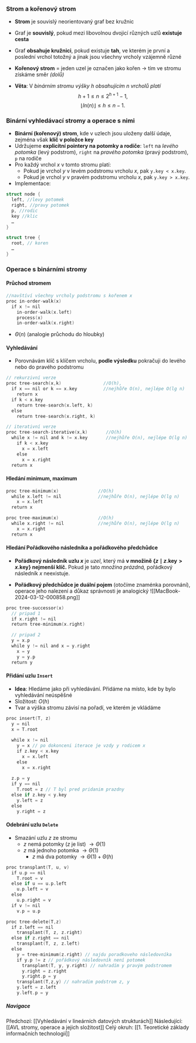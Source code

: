 ### Strom a kořenový strom
- **Strom** je souvislý neorientovaný graf bez kružnic
- Graf je **souvislý**, pokud mezi libovolnou dvojicí různých uzlů **existuje cesta**
- Graf **obsahuje kružnici**, pokud existuje **tah**, ve kterém je první a poslední vrchol totožný a jinak jsou všechny vrcholy vzájemně různé

- **Kořenový strom** = jeden uzel je označen jako kořen $\rightarrow$ tím ve stromu získáme směr *(dolů)*
- **Věta**: V *binárním stromu výšky $h$ obsahujícím $n$ vrcholů platí* 
$$h+1\leq n \leq 2^{h+1}-1,$$
$$
\lfloor ln(n) \rfloor \leq h \leq n-1.
$$
### Binární vyhledávací stromy a operace s nimi
- **Binární (kořenový) strom**, kde v uzlech jsou uloženy další údaje, zejména však **klíč v položce key**
- Udržujeme **explicitní pointery na potomky a rodiče**: `left` na *levého potomka* (levý podstrom), `right` na *pravého potomka* (pravý podstrom), `p` na rodiče
- Pro každý vrchol $x$ v tomto stromu platí: 
	- Pokud je vrchol $y$ v levém podstromu vrcholu $x$, pak `y.key < x.key`. 
	- Pokud je vrchol $y$ v pravém podstromu vrcholu $x$, pak `y.key > x.key`.
- Implementace:
```C
struct node {
  left, //levy potomek
  right, //pravy potomek
  p, //rodic
  key //klic
  …
}
```
```C
struct tree {
  root, // koren
  …
}
```

### Operace s binárními stromy
#### Průchod stromem
```C
//navštíví všechny vrcholy podstromu s kořenem x
proc in-order-walk(x) 
  if x != nil
    in-order-walk(x.left)
    process(x)
    in-order-walk(x.right)
```
- $\Theta (n)$ (analogie průchodu do hloubky)

#### Vyhledávání
- Porovnávám klíč s klíčem vrcholu, **podle výsledku** pokračuji do levého nebo do pravého podstromu
```C
// rekurzivní verze
proc tree-search(x,k)                //O(h),
  if x == nil or k == x.key          //nejhůře O(n), nejlépe O(lg n)
    return x
  if k < x.key
    return tree-search(x.left, k)
  else
    return tree-search(x.right, k)
```
```C
// iterativní verze
proc tree-search-iterative(x,k)       //O(h)
  while x != nil and k != x.key       //nejhůře O(n), nejlépe O(lg n)
    if k < x.key
      x = x.left
    else
      x = x.right
  return x
```

#### Hledání minimum, maximum
```C
proc tree-minimum(x)               //O(h)
  while x.left != nil              //nejhůře O(n), nejlépe O(lg n)
    x = x.left
  return x
```
```C
proc tree-maximum(x)               //O(h)
  while x.right != nil             //nejhůře O(n), nejlépe O(lg n)
    x = x.right
  return x
```

#### Hledání Pořádkového následníka a pořádkového předchůdce
- **Pořádkový následník uzlu $x$** je *uzel*, který má **v množině $\{z \mid z.\text{key} > x.\text{key}\}$ nejmenší klíč.** Pokud je tato *množina prázdná,* pořádkový následník $x$ neexistuje.

- **Pořádkový předchůdce je duální pojem** (otočíme znaménka porovnání), operace jeho nalezení a důkaz správnosti je analogický
![[MacBook-2024-03-12-000858.png]]
```C
proc tree-successor(x)
  // pripad 1
  if x.right != nil
  return tree-minimum(x.right)

  // pripad 2
  y = x.p
  while y != nil and x = y.right
    x = y
    y = y.p
  return y
```

#### Přidání uzlu `Insert`
- **Idea**: Hledáme jako při vyhledávání. Přidáme na místo, kde by bylo vyhledávání neúspěšné
- Složitost: $O(h)$
- Tvar a výška stromu závisí na pořadí, ve kterém je vkládáme
```C
proc insert(T, z)
  y = nil
  x = T.root
  
  while x != nil
    y = x // po dokonceni iterace je vzdy y rodicem x
    if z.key < x.key
      x = x.left
    else
      x = x.right
      
  z.p = y
  if y == nil
    T.root = z // T byl pred pridanim prazdny
  else if z.key < y.key
    y.left = z
  else 
    y.right = z
```
#### Odebrání uzlu `Delete`
- Smazání uzlu $z$ ze stromu
	- $z$ nemá potomky ($z$ je list) $\rightarrow \Theta (1)$
	- $z$ má jednoho potomka $\rightarrow \Theta (1)$
		- $z$ má dva potomky $\rightarrow \Theta (1) + \Theta (h)$
```C
proc transplant(T, u, v)
  if u.p == nil
    T.root = v
  else if u == u.p.left
    u.p.left = v
  else
    u.p.right = v
  if v != nil
    v.p = u.p
```
```C
proc tree-delete(T,z)
  if z.left == nil
    transplant(T, z, z.right)
  else if z.right == nil
    transplant(T, z, z.left)
  else
    y = tree-minimum(z.right) // najdu poradkoveho následovníka
    if y.p != z // pořádkový následovník není potomek
      transplant(T, y, y.right) // nahradím y pravým podstromem
      y.right = z.right
      y.right.p = y
    transplant(T,z,y) // nahradim podstrom z, y
    y.left = z.left
    y.left.p = y
```

##### Navigace
Předchozí:  [[Vyhledávání v lineárních datových strukturách]]
Následující: [[AVL stromy, operace a jejich složitost]]
Celý okruh: [[1. Teoretické základy informačních technologií]]